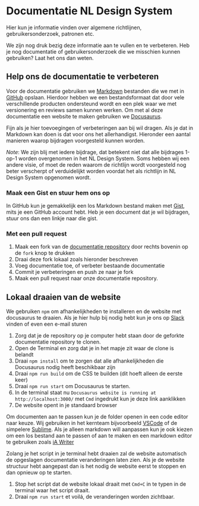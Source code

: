 # Documentatie NL Design System

Hier kun je informatie vinden over algemene richtlijnen, gebruikersonderzoek, patronen etc.

We zijn nog druk bezig deze informatie aan te vullen en te verbeteren. Heb je nog documentatie of gebruikersonderzoek die we misschien kunnen gebruiken? Laat het ons dan weten.

## Help ons de documentatie te verbeteren

Voor de documentatie gebruiken we [Markdown](https://www.markdownguide.org/basic-syntax/) bestanden die we met in [GitHub](https://github.com/nl-design-system/documentatie) opslaan. Hierdoor hebben we een bestandsformaat dat door vele verschillende producten ondersteund wordt en een plek waar we met versionering en reviews samen kunnen werken.
Om met al deze documentatie een website te maken gebruiken we [Docusaurus](https://docusaurus.io).

Fijn als je hier toevoegingen of verbeteringen aan bij wil dragen. Als je dat in Markdown kan doen is dat voor ons het allerhandigst.
Hieronder een aantal manieren waarop bijdragen voorgesteld kunnen worden.

_Note_: We zijn blij met iedere bijdrage, dat betekent niet dat alle bijdrages 1-op-1 worden overgenomen in het NL Design System. Soms hebben wij een andere visie, of moet de reden waarom de richtlijn wordt voorgesteld nog beter verscherpt of verduidelijkt worden voordat het als richtlijn in NL Design System opgenomen wordt.

### Maak een Gist en stuur hem ons op

In GitHub kun je gemakkelijk een los Markdown bestand maken met [Gist](https://gist.github.com), mits je een GitHub account hebt.
Heb je een document dat je wil bijdragen, stuur ons dan een linkje naar die gist.

### Met een pull request

1. Maak een fork van de [documentatie repository](https://github.com/nl-design-system/documentatie) door rechts bovenin op de `fork` knop te drukken
2. Draai deze fork lokaal zoals hieronder beschreven
3. Voeg documentatie toe, of verbeter bestaande documentatie
4. Commit je verbeteringen en push ze naar je fork <!-- TODO: Commit guidelines-->
5. Maak een pull request naar onze documentatie repository. <!-- TODO: PR guidelines-->

## Lokaal draaien van de website

We gebruiken `npm` om afhankelijkheden te installeren en de website met docusaurus te draaien.
Als je hier hulp bij nodig hebt kun je ons op [Slack](https://praatmee.codefor.nl) vinden of even een e-mail sturen

1. Zorg dat je de repository op je computer hebt staan door de geforkte documentatie repository te clonen.
2. Open de Terminal en zorg dat je in het mapje zit waar de clone is belandt
3. Draai `npm install` om te zorgen dat alle afhankelijkheden die Docusaurus nodig heeft beschikbaar zijn
4. Draai `npm run build` om de CSS te builden (dit hoeft alleen de eerste keer)
5. Draai `npm run start` om Docusaurus te starten.
6. In de terminal staat nu `Docusaurus website is running at http://localhost:3000/` met `Cmd` ingedrukt kun je deze link aanklikken
7. De website opent in je standaard browser

Om documenten aan te passen kun je de folder openen in een code editor naar keuze. Wij gebruiken in het kernteam bijvoorbeeld [VSCode](https://code.visualstudio.com) of de simpelere [Sublime](https://www.sublimetext.com).
Als je alleen markdown will aanpassen kun je ook kiezen om een los bestand aan te passen of aan te maken en een markdown editor te gebruiken zoals [iA Writer](https://ia.net/writer)

Zolang je het script in je terminal hebt draaien zal de website automatisch de opgeslagen documentatie veranderingen laten zien.
Als je de website structuur hebt aangepast dan is het nodig de website eerst te stoppen en dan opnieuw op te starten.

1. Stop het script dat de website lokaal draait met `Cmd+C` in te typen in de terminal waar het script draait.
2. Draai `npm run start` et voilá, de veranderingen worden zichtbaar.
